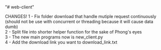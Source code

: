 "# web-client" 

CHANGES!
1 - Fix folder download that handle mutiple request continuously (should not be use with concurrent or threading because it will cause data dumb) <br />
2 - Split file into shorter helper function for the sake of Phong's eyes <br />
3 - The new main programs now is new_client.py <br />
4 - Add the download link you want to download_link.txt
